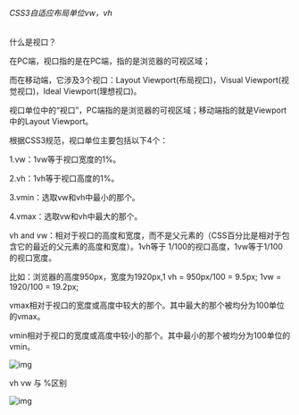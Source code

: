 ###### CSS3自适应布局单位vw，vh

什么是视口？

在PC端，视口指的是在PC端，指的是浏览器的可视区域；

而在移动端，它涉及3个视口：Layout Viewport(布局视口)，Visual Viewport(视觉视口)，Ideal Viewport(理想视口)。

视口单位中的“视口”，PC端指的是浏览器的可视区域；移动端指的就是Viewport中的Layout Viewport。

根据CSS3规范，视口单位主要包括以下4个：

1.vw：1vw等于视口宽度的1%。

2.vh：1vh等于视口高度的1%。

3.vmin：选取vw和vh中最小的那个。

4.vmax：选取vw和vh中最大的那个。

vh and vw：相对于视口的高度和宽度，而不是父元素的（CSS百分比是相对于包含它的最近的父元素的高度和宽度）。1vh等于 1/100的视口高度，1vw等于1/100的视口宽度。

比如：浏览器的高度950px，宽度为1920px,1 vh = 950px/100 = 9.5px; 1vw = 1920/100 = 19.2px;

vmax相对于视口的宽度或高度中较大的那个。其中最大的那个被均分为100单位的vmax。

vmin相对于视口的宽度或高度中较小的那个。其中最小的那个被均分为100单位的vmin。

![img](https://images2017.cnblogs.com/blog/1210235/201709/1210235-20170918162531150-539160393.jpg)

vh vw 与 %区别

![img](https://images2017.cnblogs.com/blog/1210235/201709/1210235-20170918162831821-1344168854.jpg)
